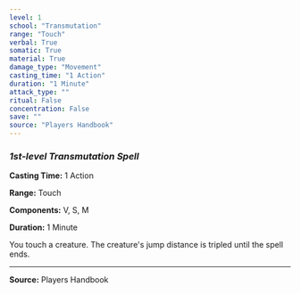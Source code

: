 ```yaml
---
level: 1
school: "Transmutation"
range: "Touch"
verbal: True
somatic: True
material: True
damage_type: "Movement"
casting_time: "1 Action"
duration: "1 Minute"
attack_type: ""
ritual: False
concentration: False
save: ""
source: "Players Handbook"
---
```


### *1st-level Transmutation Spell*

**Casting Time:** 1 Action

**Range:** Touch

**Components:** V, S, M

**Duration:** 1 Minute

You touch a creature. The creature's jump distance is tripled until the spell ends.

---
**Source:** Players Handbook
